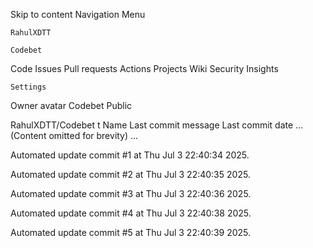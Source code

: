 Skip to content
Navigation Menu

    RahulXDTT

    Codebet

Code
Issues
Pull requests
Actions
Projects
Wiki
Security
Insights

    Settings

Owner avatar
Codebet
Public

RahulXDTT/Codebet
t
Name	Last commit message
	Last commit date
... (Content omitted for brevity) ...


Automated update commit #1 at Thu Jul  3 22:40:34 2025.

Automated update commit #2 at Thu Jul  3 22:40:35 2025.

Automated update commit #3 at Thu Jul  3 22:40:36 2025.

Automated update commit #4 at Thu Jul  3 22:40:38 2025.

Automated update commit #5 at Thu Jul  3 22:40:39 2025.